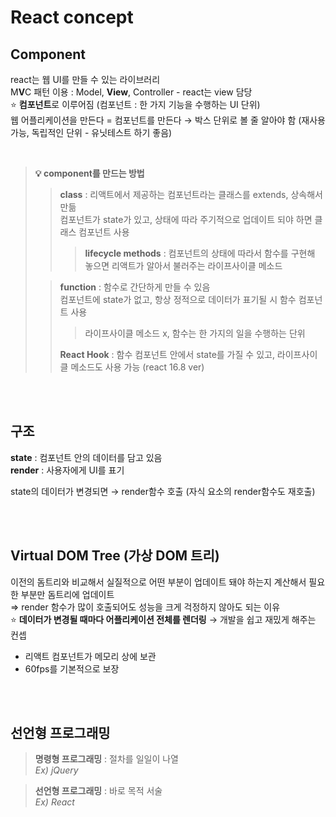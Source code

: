 # React concept

## Component
react는 웹 UI를 만들 수 있는 라이브러리<br>
M**V**C 패턴 이용 : Model, **View**, Controller - react는 view 담당<br>
⭐️ **컴포넌트**로 이루어짐 (컴포넌트 : 한 가지 기능을 수행하는 UI 단위)<br>
웹 어플리케이션을 만든다 = 컴포넌트를 만든다 → 박스 단위로 볼 줄 알아야 함 (재사용 가능, 독립적인 단위 - 유닛테스트 하기 좋음)<br>

<br>

> **💡 component를 만드는 방법** <br>
>> **class** : 리액트에서 제공하는 컴포넌트라는 클래스를 extends, 상속해서 만듦 <br>
>> 컴포넌트가 state가 있고, 상태에 따라 주기적으로 업데이트 되야 하면 클래스 컴포넌트 사용 <br>
>>> **lifecycle methods** : 컴포넌트의 상태에 따라서 함수를 구현해 놓으면 리액트가 알아서 불러주는 라이프사이클 메소드
>
>> **function** : 함수로 간단하게 만들 수 있음 <br>
>> 컴포넌트에 state가 없고, 항상 정적으로 데이터가 표기될 시 함수 컴포넌트 사용
>>> 라이프사이클 메소드 x, 함수는 한 가지의 일을 수행하는 단위
>>
>> **React Hook** : 함수 컴포넌트 안에서 state를 가질 수 있고, 라이프사이클 메소드도 사용 가능 (react 16.8 ver)

<br><br>

## 구조
**state** : 컴포넌트 안의 데이터를 담고 있음<br>
**render** : 사용자에게 UI를 표기<br>

state의 데이터가 변경되면 → render함수 호출 (자식 요소의 render함수도 재호출)

<br><br>

## Virtual DOM Tree (가상 DOM 트리)

이전의 돔트리와 비교해서 실질적으로 어떤 부분이 업데이트 돼야 하는지 계산해서 필요한 부분만 돔트리에 업데이트 <br> 
⇒ render 함수가 많이 호출되어도 성능을 크게 걱정하지 않아도 되는 이유<br>
⭐ **데이터가 변경될 때마다 어플리케이션 전체를 렌더링** → 개발을 쉽고 재밌게 해주는 컨셉 <br>

* 리액트 컴포넌트가 메모리 상에 보관
* 60fps를 기본적으로 보장

<br><br>

## 선언형 프로그래밍

> **명령형 프로그래밍** : 절차를 일일이 나열 <br>
> <em>Ex) jQuery </em>

> **선언형 프로그래밍** : 바로 목적 서술 <br>
> <em>Ex) React </em>
